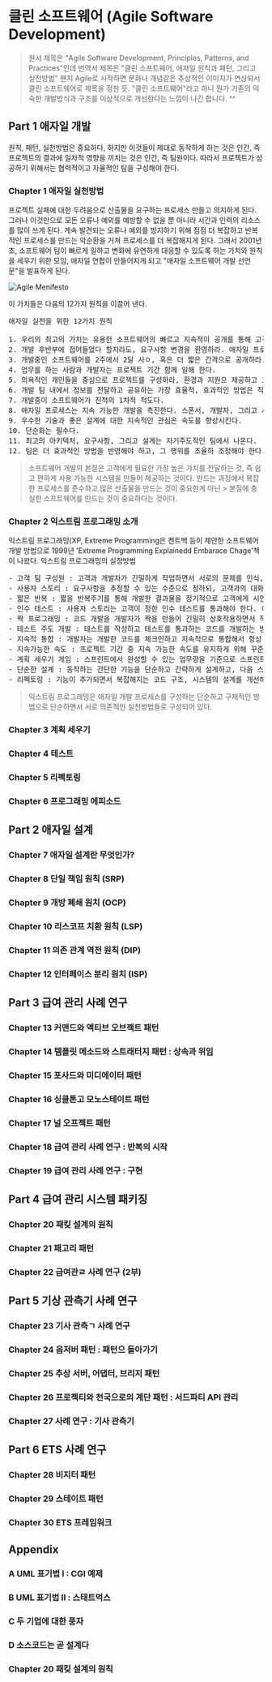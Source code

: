 # 클린 소프트웨어 (Agile Software Development)
> 원서 제목은 "Agile Software Development, Principles, Patterns, and Practices"인데 번역서 제목은 "클린 소프트웨어, 애자일 원칙과 패턴, 그리고 실천방법"
> 왠지 Agile로 시작하면 문화나 개념같은 추상적인 이미지가 연상되서 클린 소프트웨어로 제목을 정한 듯.
> "클린 소프트웨어"라고 하니 뭔가 기존의 익숙한 개발방식과 구조를 이상적으로 개선한다는 느낌이 나긴 합니다. ^^


## Part 1 애자일 개발
원칙, 패턴, 실천방법은 중요하다, 하지만 이것들이 제대로 동작하게 하는 것은 인간, 즉 프로젝트의 결과에 일차적 영향을 끼치는 것은 인간, 즉 팀원이다.
따라서 프로젝트가 성공하기 위해서는 협력적이고 자율적인 팀을 구성해야 한다.

### Chapter 1 애자일 실천방법
프로젝트 실패에 대한 두려움으로 산출물을 요구하는 프로세스 만들고 의지하게 된다. 그러나 이것만으로 모든 오류나 예외를 예방할 수 없을 뿐 아니라 시간과 인력의 리소스를 많이 쓰게 된다. 계속 발견되는 오류나 예외를 방지하기 위해 점점 더 복잡하고 반복적인 프로세스를 만드는 악순환을 거쳐 프로세스를 더 복잡해지게 된다.
그래서 2001년 초, 소프트웨어 팀이 빠르게 일하고 변화에 유연하게 대응할 수 있도록 하는 가치와 원칙을 세우기 위한 모임, 애자일 연합이 만들어지게 되고 "애자일 소프트웨어 개발 선언문"을 발표하게 된다.

![Agile Menifesto](https://github.com/haesiku/books/blob/main/clean_software/images/agile-manifesto.png)

이 가치들은 다음의 12가지 원칙을 이끌어 낸다.
<pre>
애자일 실천을 위한 12가지 원칙

1. 우리의 최고의 가치는 유용한 소프트웨어의 빠르고 지속적이 공개를 통해 고객을 만족시키는 것이다
2. 개발 후반부에 접어들었다 할지라도, 요구사항 변경을 환영하라. 애자일 프로세스는 고객의 경쟁 우위를 위해 변화를 수용하라.
3. 개발중인 소프트웨어를 2주에서 2달 사ㅇ, 혹은 더 짧은 간격으로 공개하라.
4. 업무를 하는 사람과 개발자는 프로젝트 기간 함께 일해 한다.
5. 의욕적인 개인들을 중심으로 프로젝트를 구성하라, 환경과 지원으 제공하고 그들이 그 일을 해낼 것이라고 믿고 맡겨라
6. 개발 팀 내에서 정보를 전달하고 공유하는 가장 효율적, 효과적인 방법은 직접 1:1로 대화하는 것이다.
7. 개발중이 소프트웨어가 진척의 1차적 척도다.
8. 애자일 프로세스는 지속 가능한 개발을 촉진한다. 스폰서, 개발자, 그리고 사용자는 꾸준히 지속적인 속도를 유지할 수 있어야 한다.
9. 우수한 기술과 좋은 설계에 대한 지속적인 관심은 속도를 향상시킨다.
10. 단순화는 필수다.
11. 최고의 아키텍처, 요구사항, 그리고 설계는 자기주도적인 팀에서 나온다.
12. 팀은 더 효과적인 방법을 반영해야 하고, 그 행위를 조율하 조정해야 한다.
</pre>

> 소프트웨어 개발의 본질은 고객에게 필요한 가장 높은 가치를 전달하는 것, 즉 쉽고 편하게 사용 가능한 시스템을 만들어 제공하는 것이다. 만드는 과정에서 복잡한 프로세스를 준수하고 많은 산출물을 만드는 것이 중요한게 아닌 > 본질에 충실한 소프트웨어를 만드는 것이 중요하다는 것이다.


### Chapter 2 익스트림 프로그래밍 소개
익스트림 프로그래밍(XP, Extreme Programming은 켄트백 등이 제안한 소프트웨어 개발 방법으로 1999년 'Extreme Programming Explainedd Embarace Chage'책이 나왔다.
익스트림 프로그래밍의 실청방법

<pre>
- 고객 팀 구성원 : 고객과 개발자가 긴밀하게 작업하면서 서로의 문제를 인식, 해결하기 위해 노력한다.
- 사용자 스토리 : 요구사항을 추정할 수 있는 수준으로 정하되, 고객과의 대화를 통해 요구사항의 세부내용, 우선순위, 추정 비용에 근거한 구현 일정을 수립한다.
- 짧은 반복 : 짧을 반복주기를 통해 개발한 결과물을 정기적으로 고객에게 시연하고 피드백을 받아 반영한다. 
- 인수 테스트 : 사용자 스토리는 고객이 정한 인수 테스트를 통과해야 한다. 이 테스트는 자동적으로 반복적으로 실행될 수 있는 스크립트 형태로 작성한다.
- 짝 프로그래밍 : 코드 개발을 개발자가 짝을 만들어 긴밀히 상호작용하면서 작성한다. 이 방식은 팀 내부의 지식 확산에 도움이 된다.
- 테스트 주도 개발 : 테스트를 작성하고 테스트를 통과하는 코드를 개발하는 방식으로 개발자가 프로그램의 정상 동작을 확인하고, 리펙토링하는데 도움을 준다.
- 지속적 통합 : 개발자는 개발한 코드를 체크인하고 지속적으로 통합해서 항상 오류없는 코드를 유지한다.
- 지속가능한 속도 : 프로젝트 기간 중 지속 가능한 속도를 유지하게 위해 꾸준하고 적당한 속도를 유지한다.
- 계획 세우기 게임 : 스프린트에서 완성할 수 있는 업무량을 기준으로 스프린트 계획을 수립한다.
- 단순한 설계 : 동작하는 간단한 기능을 단순하고 간략하게 설계하고, 다음 스프린트로 넘어갈때 개발된 코드를 기반으로 현행화한다. 
- 리펙토링 : 기능이 추가되면서 복잡해지는 코드 구조, 시스템의 설계를 개선해서 가능한 깔끔하고 단순하며 의미있는 코드를 유지한다.
</pre>

> 익스트림 프로그래밍은 애자일 개발 프로세스를 구성하는 단순하고 구체적인 방법으로 단순하면서 서로 의존적인 실천방법들로 구성되어 있다.

### Chapter 3 계획 세우기
### Chapter 4 테스트
### Chapter 5 리펙토링
### Chapter 6 프로그래밍 에피소드

## Part 2 애자일 설계
### Chapter 7 애자일 설계란 무엇인가? 
### Chapter 8 단일 책임 원칙 (SRP)
### Chapter 9 개방 폐쇄 원치 (OCP)
### Chapter 10 리스코프 치환 원칙 (LSP) 
### Chapter 11 의존 관계 역전 원칙 (DIP)
### Chapter 12 인터페이스 분리 원치 (ISP) 

## Part 3 급여 관리 사례 연구
### Chapter 13 커맨드와 액티브 오브젝트 패턴
### Chapter 14 템플릿 메소드와 스트래터지 패턴 : 상속과 위임
### Chapter 15 포사드와 미디에이터 패턴
### Chapter 16 싱클톤고 모노스테이트 패턴
### Chapter 17 널 오프젝트 패턴
### Chapter 18 급여 관리 사례 연구 : 반복의 시작
### Chapter 19 급여 관리 사례 연구 : 구현

## Part 4 급여 관리 시스템 패키징
### Chapter 20 패킺 설계의 원칙
### Chapter 21 패고리 패턴
### Chapter 22 급여관ㄹ 사례 연구 (2부)

## Part 5 기상 관측기 사례 연구
### Chapter 23 기사 관측ㄱ 사례 연구
### Chapter 24 옵저버 패턴 : 패턴으 돌아가기
### Chapter 25 추상 서버, 어댑터, 브리지 패턴
### Chapter 26 프로젝티와 천국으로의 계단 패턴 : 서드파티 API 관리
### Chapter 27 사례 연구 : 기사 관측기

## Part 6 ETS 사례 연구 
### Chapter 28 비지터 패턴 
### Chapter 29 스테이트 패턴
### Chapter 30 ETS 프레임워크

## Appendix 
### A UML 표기법 I : CGI 예제
### B UML 표기법 II : 스태트먹스
### C 두 기업에 대한 풍자
### D 소스코드는 곧 설계다

### Chapter 20 패킺 설계의 원칙
